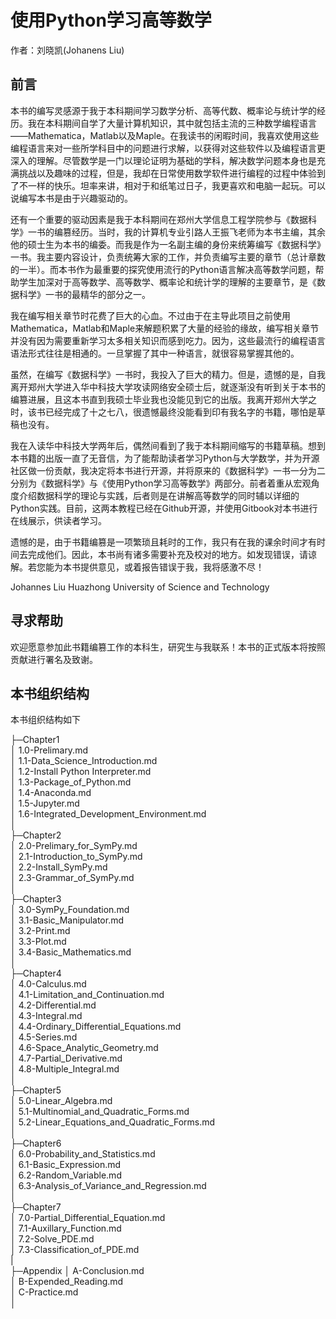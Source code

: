 # 使用Python学习高等数学

作者：刘晓凯(Johanens Liu)


## 前言

本书的编写灵感源于我于本科期间学习数学分析、高等代数、概率论与统计学的经历。我在本科期间自学了大量计算机知识，其中就包括主流的三种数学编程语言——Mathematica，Matlab以及Maple。在我读书的闲暇时间，我喜欢使用这些编程语言来对一些所学科目中的问题进行求解，以获得对这些软件以及编程语言更深入的理解。尽管数学是一门以理论证明为基础的学科，解决数学问题本身也是充满挑战以及趣味的过程，但是，我却在日常使用数学软件进行编程的过程中体验到了不一样的快乐。坦率来讲，相对于和纸笔过日子，我更喜欢和电脑一起玩。可以说编写本书是由于兴趣驱动的。

还有一个重要的驱动因素是我于本科期间在郑州大学信息工程学院参与《数据科学》一书的编篡经历。当时，我的计算机专业引路人王振飞老师为本书主编，其余他的硕士生为本书的编委。而我是作为一名副主编的身份来统筹编写《数据科学》一书。我主要内容设计，负责统筹大家的工作，并负责编写主要的章节（总计章数的一半）。而本书作为最重要的探究使用流行的Python语言解决高等数学问题，帮助学生加深对于高等数学、高等数学、概率论和统计学的理解的主要章节，是《数据科学》一书的最精华的部分之一。

我在编写相关章节时花费了巨大的心血。不过由于在主导此项目之前使用Mathematica，Matlab和Maple来解题积累了大量的经验的缘故，编写相关章节并没有因为需要重新学习太多相关知识而感到吃力。因为，这些最流行的编程语言语法形式往往是相通的。一旦掌握了其中一种语言，就很容易掌握其他的。

虽然，在编写《数据科学》一书时，我投入了巨大的精力。但是，遗憾的是，自我离开郑州大学进入华中科技大学攻读网络安全硕士后，就逐渐没有听到关于本书的编篡进展，且这本书直到我硕士毕业我也没能见到它的出版。我离开郑州大学之时，该书已经完成了十之七八，很遗憾最终没能看到印有我名字的书籍，哪怕是草稿也没有。

我在入读华中科技大学两年后，偶然间看到了我于本科期间缩写的书籍草稿。想到本书籍的出版一直了无音信，为了能帮助读者学习Python与大学数学，并为开源社区做一份贡献，我决定将本书进行开源，并将原来的《数据科学》一书一分为二分别为《数据科学》与《使用Python学习高等数学》两部分。前者着重从宏观角度介绍数据科学的理论与实践，后者则是在讲解高等数学的同时辅以详细的Python实践。目前，这两本教程已经在Github开源，并使用Gitbook对本书进行在线展示，供读者学习。

遗憾的是，由于书籍编篡是一项繁琐且耗时的工作，我只有在我的课余时间才有时间去完成他们。因此，本书尚有诸多需要补充及校对的地方。如发现错误，请谅解。若您能为本书提供意见，或着报告错误于我，我将感激不尽！

Johannes Liu
Huazhong University of Science and Technology

## 寻求帮助

欢迎愿意参加此书籍编篡工作的本科生，研究生与我联系！本书的正式版本将按照贡献进行署名及致谢。

## 本书组织结构

本书组织结构如下

├─Chapter1  
│      1.0-Prelimary.md  
│      1.1-Data_Science_Introduction.md  
│      1.2-Install Python Interpreter.md  
│      1.3-Package_of_Python.md  
│      1.4-Anaconda.md  
│      1.5-Jupyter.md  
│      1.6-Integrated_Development_Environment.md  
│        
├─Chapter2  
│      2.0-Prelimary_for_SymPy.md  
│      2.1-Introduction_to_SymPy.md  
│      2.2-Install_SymPy.md  
│      2.3-Grammar_of_SymPy.md  
│      
├─Chapter3  
│      3.0-SymPy_Foundation.md  
│      3.1-Basic_Manipulator.md  
│      3.2-Print.md  
│      3.3-Plot.md  
│      3.4-Basic_Mathematics.md  
│      
├─Chapter4  
│      4.0-Calculus.md  
│      4.1-Limitation_and_Continuation.md  
│      4.2-Differential.md  
│      4.3-Integral.md  
│      4.4-Ordinary_Differential_Equations.md  
│      4.5-Series.md  
│      4.6-Space_Analytic_Geometry.md  
│      4.7-Partial_Derivative.md  
│      4.8-Multiple_Integral.md  
│      
├─Chapter5  
│      5.0-Linear_Algebra.md  
│      5.1-Multinomial_and_Quadratic_Forms.md  
│      5.2-Linear_Equations_and_Quadratic_Forms.md  
│      
├─Chapter6  
│      6.0-Probability_and_Statistics.md  
│      6.1-Basic_Expression.md  
│      6.2-Random_Variable.md  
│      6.3-Analysis_of_Variance_and_Regression.md  
│      
├─Chapter7  
│      7.0-Partial_Differential_Equation.md  
│      7.1-Auxillary_Function.md  
│      7.2-Solve_PDE.md  
│      7.3-Classification_of_PDE.md  
|         
├─Appendix
│      A-Conclusion.md  
│      B-Expended_Reading.md  
│      C-Practice.md  
│      
